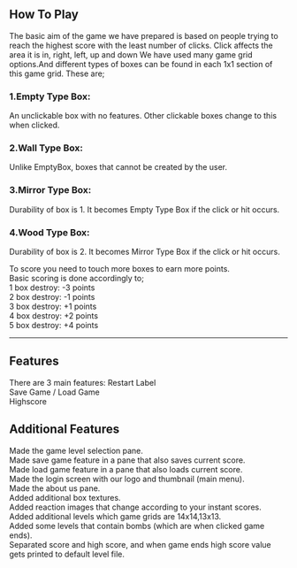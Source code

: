 ## How To Play
The basic aim of the game we have prepared is based on people trying to reach the highest score with the least number of clicks. Click affects the area it is in, right, left, up and down We have used many game grid options.And different types of boxes can be found in each 1x1 section of this game grid. These are;

### 1.Empty Type Box: 
An unclickable box with no features. Other clickable boxes change to this when clicked.
### 2.Wall Type Box: 
Unlike EmptyBox, boxes that cannot be created by the user.
### 3.Mirror Type Box: 
Durability of box is 1. It becomes Empty Type Box if the click or hit occurs.
### 4.Wood Type Box: 
Durability of box is 2. It becomes Mirror Type Box if the click or hit occurs.

To score you need to touch more boxes to earn more points.<br/>
Basic scoring is done accordingly to;<br/>
1 box destroy: -3 points<br/>
2 box destroy: -1 points<br/>
3 box destroy: +1 points<br/>
4 box destroy: +2 points<br/>
5 box destroy: +4 points
<hr/>

## Features
There are 3 main features:
Restart Label<br/>
Save Game / Load Game<br/>
Highscore<br/>

## Additional Features
Made the game level selection pane.<br/>
Made save game feature in a pane that also saves current score.<br/>
Made load game feature in a pane that also loads current score.<br/>
Made the login screen with our logo and thumbnail (main menu).<br/>
Made the about us pane.<br/>
Added additional box textures.<br/>
Added reaction images that change according to your instant scores.<br/>
Added additional levels which game grids are 14x14,13x13.<br/>
Added some levels that contain bombs (which are when clicked game ends).<br/>
Separated score and high score, and when game ends high score value gets printed to default level file.
